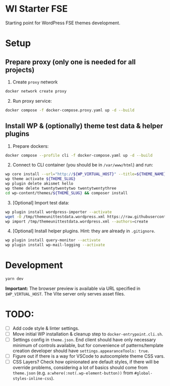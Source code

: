 # WI Starter FSE
Starting point for WordPress FSE themes development.

# Setup

## Prepare proxy (only one is needed for all projects)

1. Create `proxy` network

```sh
docker network create proxy
```

2. Run proxy service:

```sh
docker compose -f docker-compose.proxy.yaml up -d --build
```

## Install WP & (optionally) theme test data & helper plugins

1. Prepare dockers:

```sh
docker compose --profile cli -f docker-compose.yaml up -d --build
```

2. Connect to CLI container (you should be in `/var/www/html`) and run:

```sh
wp core install --url="http://${WP_VIRTUAL_HOST}" --title=${THEME_NAME} --admin_user=${WP_ADMIN_USER} --admin_password=${WP_ADMIN_PASSWORD} --admin_email="${WP_ADMIN_USER}@${WP_VIRTUAL_HOST}" --locale=${WP_LOCALE} --skip-email
wp theme activate ${THEME_SLUG}
wp plugin delete akismet hello
wp theme delete twentytwentytwo twentytwentythree
cd wp-content/themes/${THEME_SLUG} && composer install
```

3. [Optional] Import test data:

```sh
wp plugin install wordpress-importer --activate
wget -O /tmp/themeunittestdata.wordpress.xml https://raw.githubusercontent.com/WordPress/theme-test-data/master/themeunittestdata.wordpress.xml
wp import /tmp/themeunittestdata.wordpress.xml --authors=create
```

4. [Optional] Install helper plugins. Hint: they are already in `.gitignore`.

```sh
wp plugin install query-monitor --activate
wp plugin install wp-mail-logging --activate
```

# Development

```sh
yarn dev
```

**Important:** The browser preview is available via URL specified in `$WP_VIRTUAL_HOST`. The Vite server only serves asset files.

# TODO:

- [ ] Add code style & linter settings.
- [ ] Move initial WP installation & cleanup step to `docker-entrypoint.cli.sh`.
- [ ] Settings config in `theme.json`. End client should have only necessary minimum of controls available, but for convenience of patterns/template creation developer should have `settings.appearanceTools: true`.
- [ ] Figure out if there is a way for VSCode to autocomplete theme CSS vars.
- [ ] CSS Layers? Check how opinionated are default styles, if there will be override problems, considering a lot of basics should come from `theme.json` (e.g. `a:where(:not(.wp-element-button))` from `#global-styles-inline-css`).